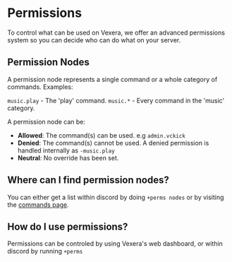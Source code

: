 # Permissions

To control what can be used on Vexera, we offer an advanced permissions system so you can decide who can do what on your server.

## Permission Nodes

A permission node represents a single command or a whole category of commands. Examples:

`music.play` - The 'play' command.
`music.*` - Every command in the 'music' category.

A permission node can be:

- **Allowed**: The command(s) can be used. e.g `admin.vckick`
- **Denied**: The command(s) cannot be used. A denied permission is handled internally as `-music.play`
- **Neutral**: No override has been set.

## Where can I find permission nodes?

You can either get a list within discord by doing `+perms nodes` or by visiting the [commands page](https://vexera.io/commands).

## How do I use permissions?

Permissions can be controled by using Vexera's web dashboard, or within discord by running `+perms`